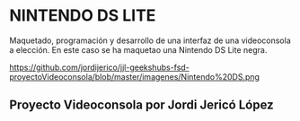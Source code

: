 # NINTENDO DS LITE

Maquetado, programación y desarrollo de una interfaz de una videoconsola a elección. En este caso se ha maquetao una Nintendo DS Lite negra.


https://github.com/jordijerico/jjl-geekshubs-fsd-proyectoVideoconsola/blob/master/imagenes/Nintendo%20DS.png






## Proyecto Videoconsola por Jordi Jericó López

